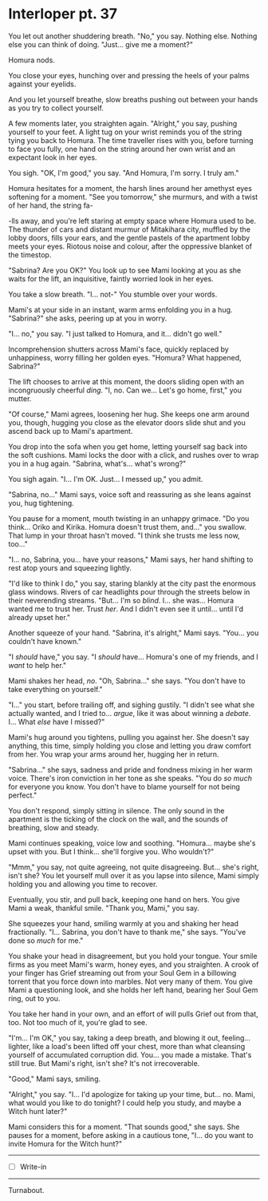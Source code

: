 # Interloper pt. 37

You let out another shuddering breath. "No," you say. Nothing else. Nothing else you can think of doing. "Just... give me a moment?"

Homura nods.

You close your eyes, hunching over and pressing the heels of your palms against your eyelids.

And you let yourself breathe, slow breaths pushing out between your hands as you try to collect yourself.

A few moments later, you straighten again. "Alright," you say, pushing yourself to your feet. A light tug on your wrist reminds you of the string tying you back to Homura. The time traveller rises with you, before turning to face you fully, one hand on the string around her own wrist and an expectant look in her eyes.

You sigh. "OK, I'm good," you say. "And Homura, I'm sorry. I truly am."

Homura hesitates for a moment, the harsh lines around her amethyst eyes softening for a moment. "See you tomorrow," she murmurs, and with a twist of her hand, the string fa-

-lls away, and you're left staring at empty space where Homura used to be. The thunder of cars and distant murmur of Mitakihara city, muffled by the lobby doors, fills your ears, and the gentle pastels of the apartment lobby meets your eyes. Riotous noise and colour, after the oppressive blanket of the timestop.

"Sabrina? Are you OK?" You look up to see Mami looking at you as she waits for the lift, an inquisitive, faintly worried look in her eyes.

You take a slow breath. "I... not-" You stumble over your words.

Mami's at your side in an instant, warm arms enfolding you in a hug. "Sabrina?" she asks, peering up at you in worry.

"I... no," you say. "I just talked to Homura, and it... didn't go well."

Incomprehension shutters across Mami's face, quickly replaced by unhappiness, worry filling her golden eyes. "Homura? What happened, Sabrina?"

The lift chooses to arrive at this moment, the doors sliding open with an incongruously cheerful *ding*. "I, no. Can we... Let's go home, first," you mutter.

"Of course," Mami agrees, loosening her hug. She keeps one arm around you, though, hugging you close as the elevator doors slide shut and you ascend back up to Mami's apartment.

You drop into the sofa when you get home, letting yourself sag back into the soft cushions. Mami locks the door with a click, and rushes over to wrap you in a hug again. "Sabrina, what's... what's wrong?"

You sigh again. "I... I'm OK. Just... I messed up," you admit.

"Sabrina, no..." Mami says, voice soft and reassuring as she leans against you, hug tightening.

You pause for a moment, mouth twisting in an unhappy grimace. "Do you think... Oriko and Kirika. Homura doesn't trust them, and..." you swallow. That lump in your throat hasn't moved. "I think she trusts me less now, too..."

"I... no, Sabrina, you... have your reasons," Mami says, her hand shifting to rest atop yours and squeezing lightly.

"I'd like to think I do," you say, staring blankly at the city past the enormous glass windows. Rivers of car headlights pour through the streets below in their neverending streams. "But... I'm so *blind*. I... she was... Homura wanted me to trust her. Trust *her*. And I didn't even see it until... until I'd already upset her."

Another squeeze of your hand. "Sabrina, it's alright," Mami says. "You... you couldn't have known."

"I *should* have," you say. "I *should* have... Homura's one of my friends, and I *want* to help her."

Mami shakes her head, *no*. "Oh, Sabrina..." she says. "You don't have to take everything on yourself."

"I..." you start, before trailing off, and sighing gustily. "I didn't see what she actually wanted, and I tried to... *argue*, like it was about winning a *debate*. I... What *else* have I missed?"

Mami's hug around you tightens, pulling you against her. She doesn't say anything, this time, simply holding you close and letting you draw comfort from her. You wrap your arms around her, hugging her in return.

"Sabrina..." she says, sadness and pride and fondness mixing in her warm voice. There's iron conviction in her tone as she speaks. "You do *so much* for everyone you know. You don't have to blame yourself for not being perfect."

You don't respond, simply sitting in silence. The only sound in the apartment is the ticking of the clock on the wall, and the sounds of breathing, slow and steady.

Mami continues speaking, voice low and soothing. "Homura... maybe she's upset with you. But I think... she'll forgive you. Who wouldn't?"

"Mmm," you say, not quite agreeing, not quite disagreeing. But... she's right, isn't she? You let yourself mull over it as you lapse into silence, Mami simply holding you and allowing you time to recover.

Eventually, you stir, and pull back, keeping one hand on hers. You give Mami a weak, thankful smile. "Thank you, Mami," you say.

She squeezes your hand, smiling warmly at you and shaking her head fractionally. "I... Sabrina, you don't have to thank me," she says. "You've done so *much* for me."

You shake your head in disagreement, but you hold your tongue. Your smile firms as you meet Mami's warm, honey eyes, and you straighten. A crook of your finger has Grief streaming out from your Soul Gem in a billowing torrent that you force down into marbles. Not very many of them. You give Mami a questioning look, and she holds her left hand, bearing her Soul Gem ring, out to you.

You take her hand in your own, and an effort of will pulls Grief out from that, too. Not too much of it, you're glad to see.

"I'm... I'm OK," you say, taking a deep breath, and blowing it out, feeling... lighter, like a load's been lifted off your chest, more than what cleansing yourself of accumulated corruption did. You... you made a mistake. That's still true. But Mami's right, isn't she? It's not irrecoverable.

"Good," Mami says, smiling.

"Alright," you say. "I... I'd apologize for taking up your time, but... no. Mami, what would you like to do tonight? I could help you study, and maybe a Witch hunt later?"

Mami considers this for a moment. "That sounds good," she says. She pauses for a moment, before asking in a cautious tone, "I... do you want to invite Homura for the Witch hunt?"

---

- [ ] Write-in

---

Turnabout.
